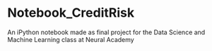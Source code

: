 # Notebook_CreditRisk
An iPython notebook made as final project for the Data Science and Machine Learning class at Neural Academy
